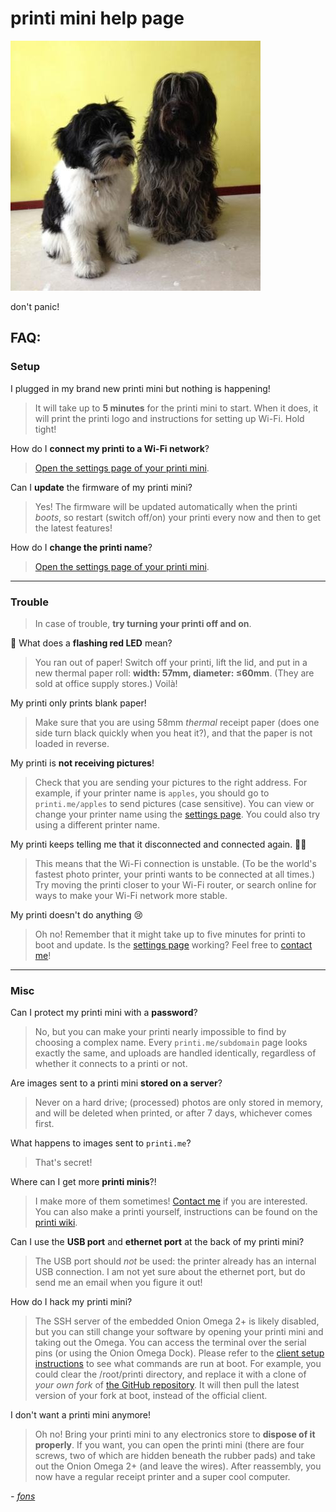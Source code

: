 # printi mini help page
![two dogs](img/doggoSmall.jpg)

don't panic!

## FAQ:

### Setup

I plugged in my brand new printi mini but nothing is happening!

> It will take up to **5 minutes** for the printi mini to start. When it does, it will print the printi logo and instructions for setting up Wi-Fi. Hold tight!

How do I **connect my printi to a Wi-Fi network**?

> [Open the settings page of your printi mini](/settings).

Can I **update** the firmware of my printi mini?

> Yes! The firmware will be updated automatically when the printi _boots_, so restart (switch off/on) your printi every now and then to get the latest features!

How do I **change the printi name**?

> [Open the settings page of your printi mini](/settings).

------

### Trouble

> In case of trouble, **try turning your printi off and on**.

🚨 What does a **flashing red LED** mean?

> You ran out of paper! Switch off your printi, lift the lid, and put in a new thermal paper roll: **width: 57mm, diameter: ≤60mm**. (They are sold at office supply stores.) Voilà!

My printi only prints blank paper!

> Make sure that you are using 58mm *thermal* receipt paper (does one side turn black quickly when you heat it?), and that the paper is not loaded in reverse.

My printi is **not receiving pictures**!

> Check that you are sending your pictures to the right address. For example, if your printer name is `apples`, you should go to `printi.me/apples` to send pictures (case sensitive). You can view or change your printer name using the [settings page](/settings). You could also try using a different printer name.

My printi keeps telling me that it disconnected and connected again. 📜📜

> This means that the Wi-Fi connection is unstable. (To be the world's fastest photo printer, your printi wants to be connected at all times.) Try moving the printi closer to your Wi-Fi router, or search online for ways to make your Wi-Fi network more stable.

My printi doesn't do anything 😢

> Oh no! Remember that it might take up to five minutes for printi to boot and update. Is the [settings page](/settings) working? Feel free to [contact me](https://github.com/fonsp)!

------

### Misc

Can I protect my printi mini with a **password**?

> No, but you can make your printi nearly impossible to find by choosing a complex name. Every `printi.me/subdomain` page looks exactly the same, and uploads are handled identically, regardless of whether it connects to a printi or not. 

Are images sent to a printi mini **stored on a server**?

> Never on a hard drive; (processed) photos are only stored in memory, and will be deleted when printed, or after 7 days, whichever comes first. 

What happens to images sent to `printi.me`?

> That's secret!

Where can I get more **printi minis**?!

> I make more of them sometimes! [Contact me](https://github.com/fonsp) if you are interested. You can also make a printi yourself, instructions can be found on the [printi wiki](https://github.com/fonsp/printi/wiki/).

Can I use the **USB port** and **ethernet port** at the back of my printi mini?

> The USB port should _not_ be used: the printer already has an internal USB connection. I am not yet sure about the ethernet port, but do send me an email when you figure it out!

How do I hack my printi mini?

> The SSH server of the embedded Onion Omega 2+ is likely disabled, but you can still change your software by opening your printi mini and taking out the Omega. You can access the terminal over the serial pins (or using the Onion Omega Dock). Please refer to the [client setup instructions](https://github.com/fonsp/printi/wiki/Installing-the-client) to see what commands are run at boot. For example, you could clear the /root/printi directory, and replace it with a clone of _your own fork_ of [the GitHub repository](https://github.com/fonsp/printi). It will then pull the latest version of your fork at boot, instead of the official client.

I don't want a printi mini anymore!

> Oh no! Bring your printi mini to any electronics store to **dispose of it properly**. If you want, you can open the printi mini (there are four screws, two of which are hidden beneath the rubber pads) and take out the Onion Omega 2+ (and leave the wires). After reassembly, you now have a regular receipt printer and a super cool computer.

_- [fons](https://github.com/fonsp)_

